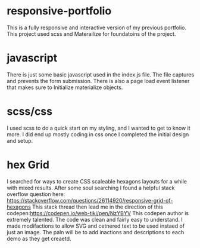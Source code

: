 # responsive-portfolio

This is a fully responsive and interactive version of my previous portfolio.
This project used scss and Materailize for foundatoins of the project.

# javascript

There is just some basic javascript used in the index.js file.
The file captures and prevents the form submission.
There is also a page load event listener that makes sure to Initialize materialize objects.

# scss/css

I used scss to do a quick start on my styling, and I wanted to get to know it more. I did end up mostly coding in css once I completed the initial design and setup.

# hex Grid

I searched for ways to create CSS scaleable hexagons layouts for a while with mixed results.
After some soul searching I found a helpful stack overflow question here: https://stackoverflow.com/questions/26114920/responsive-grid-of-hexagons
This stack thread then lead me in the direction of this codepen:https://codepen.io/web-tiki/pen/NzYBYV
This codepen author is extremely talented. The code was clean and fairly easy to understand. I made modifactions to allow SVG and cetnered text to be used instaed of just an image.
The paln will be to add inactions and descriptions to each demo as they get creaetd.
